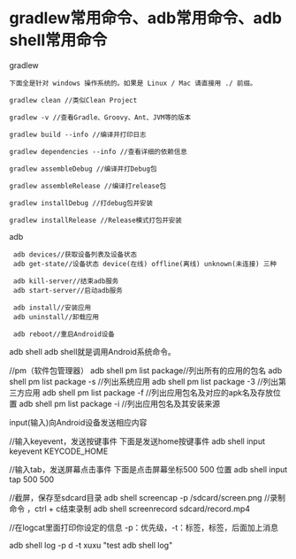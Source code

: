 # gradlew常用命令、adb常用命令、adb shell常用命令

gradlew



```shell
下面全是针对 windows 操作系统的。如果是 Linux / Mac 请直接用 ./ 前缀。

gradlew clean //类似Clean Project

gradlew -v //查看Gradle、Groovy、Ant、JVM等的版本

gradlew build --info //编译并打印日志

gradlew dependencies --info //查看详细的依赖信息

gradlew assembleDebug //编译并打Debug包

gradlew assembleRelease //编译打release包

gradlew installDebug //打debug包并安装

gradlew installRelease //Release模式打包并安装
```

adb

```shell
 adb devices//获取设备列表及设备状态
 adb get-state//设备状态 device(在线) offline(离线) unknown(未连接) 三种

 adb kill-server//结束adb服务
 adb start-server//启动adb服务

 adb install//安装应用
 adb uninstall//卸载应用

 adb reboot//重启Android设备
```





adb shell
adb shell就是调用Android系统命令。

//pm（软件包管理器）
adb shell pm list package//列出所有的应用的包名
adb shell pm list package -s //列出系统应用
adb shell pm list package -3 //列出第三方应用
adb shell pm list package -f //列出应用包名及对应的apk名及存放位置
adb shell pm list package -i //列出应用包名及其安装来源

input(输入)向Android设备发送相应内容



//输入keyevent，发送按键事件 下面是发送home按键事件
adb shell input keyevent KEYCODE_HOME



//输入tab，发送屏幕点击事件 下面是点击屏幕坐标500 500 位置
adb shell input tap 500 500



//截屏，保存至sdcard目录
adb shell screencap -p /sdcard/screen.png
//录制命令  ，ctrl + c结束录制
adb shell screenrecord sdcard/record.mp4



//在logcat里面打印你设定的信息 -p：优先级，-t：标签，标签，后面加上消息

adb shell log -p d -t xuxu "test adb shell log"

